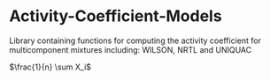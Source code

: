 # Activity-Coefficient-Models
Library containing functions for computing the activity coefficient for multicomponent mixtures including: WILSON, NRTL and UNIQUAC

$\frac{1}{n} \sum X_i\$
